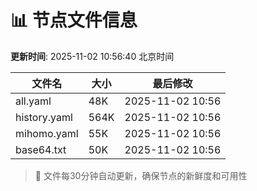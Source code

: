 # 📊 节点文件信息

**更新时间**: 2025-11-02 10:56:40 北京时间

| 文件名 | 大小 | 最后修改 |
|--------|------|----------|
| all.yaml | 48K | 2025-11-02 10:56 |
| history.yaml | 564K | 2025-11-02 10:56 |
| mihomo.yaml | 55K | 2025-11-02 10:56 |
| base64.txt | 50K | 2025-11-02 10:56 |

> 🔄 文件每30分钟自动更新，确保节点的新鲜度和可用性
